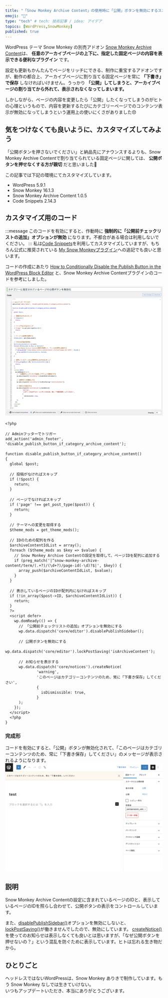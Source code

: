 ```yaml
---
title: "「Snow Monkey Archive Content」の使用時に「公開」ボタンを無効にするスニペット"
emoji: "🙈"
type: "tech" # tech: 技術記事 / idea: アイデア
topics: [WordPress,SnowMonkey]
published: true
---
```


WordPress テーマ Snow Monkey の別売アドオン [Snow Monkey Archive Content](https://snow-monkey.2inc.org/product/snow-monkey-archive-content/)は、 **任意のアーカイブページの上下に、指定した固定ページの内容を表示できる便利なプラグイン** です。

設定も更新もかんたんでページをリッチにできる、制作に重宝するアドオンですが、動作の都合上、アーカイブページに割り当てる固定ページを常に **「下書き」で保存** しなければいけません。うっかり **「公開」してしまうと、アーカイブページの割り当てから外れて、表示されなくなってしまいます。**

しかしながら、ページの内容を変更したら「公開」したくなってしまうのがヒトの心理というもので、内容を更新するたびにカテゴリーページでのコンテンツ表示が無効になってしまうという運用上の使いにくさがありました😞

## 気をつけなくても良いように、カスタマイズしてみよう
「公開ボタンを押さないでください」と納品先にアナウンスするよりも、Snow Monkey Archive Contentで割り当てられている固定ページに関しては、 **公開ボタンを押せなくする方が親切** だと思いました🙈

この記事では下記の環境にてカスタマイズしています。
- WordPress 5.9.1
- Snow Monkey 16.1.3
- Snow Monkey Archive Content 1.0.5
- Code Snippets 2.14.3

## カスタマイズ用のコード
:::message
このコードを有効にすると、作動時に **強制的に「公開前チェックリストの追加」オプションが無効** になります。不都合がある場合は利用しないでください。
:::
私は[Code Snippets](https://ja.wordpress.org/plugins/code-snippets/)を利用してカスタマイズしていますが、もちろん公式に推奨されている [My Snow Monkeyプラグイン](https://snow-monkey.2inc.org/2019/02/04/my-snow-monkey-plugin/)への追記でも良いと思います。

コードの作成にあたり [How to Conditionally Disable the Publish Button in the WordPress Block Editor](https://www.ibenic.com/how-to-conditionally-disable-the-publish-button-in-the-wordpress-block-editor/) と、Snow Monkey Archive Contentプラグインのコードを参考にしました。

![スクリーンショット：CodeSnippetsの設定画面](/images/wp-disable-publish-button/001.png)

```php:カテゴリーに指定されているページの公開ボタンを無効化
<?php

// Adminフッターでトリガー
add_action('admin_footer', 'disable_publish_button_if_category_archive_content');

function disable_publish_button_if_category_archive_content()
{
  global $post;

  // 投稿がなければスキップ
  if (!$post) {
    return;
  }

  // ページでなければスキップ
  if ('page' !== get_post_type($post)) {
    return;
  }

  // テーマへの変更を取得する
  $theme_mods = get_theme_mods();

  // IDのための配列を作る
  $archiveContentIdList = array();
  foreach ($theme_mods as $key => $value) {
    // Snow Monkey Archive Contentの設定を取得して、ページIDを配列に追加する
    if (preg_match('|^snow-monkey-archive-content/term/(.+?)/(\d+?)/page-id(-\d)?$|', $key)) {
      array_push($archiveContentIdList, $value);
    }
  }

  // 表示しているページのIDが配列内になければスキップ
  if (!in_array($post->ID, $archiveContentIdList)) {
    return;
  }
  ?>
  <script defer>
    wp.domReady(() => {
      // 「公開前チェックリストの追加」オプションを無効にする
      wp.data.dispatch('core/editor').disablePublishSidebar();

      // 公開ボタンを無効にする
      wp.data.dispatch('core/editor').lockPostSaving('isArchiveContent');

      // お知らせを表示する
      wp.data.dispatch('core/notices').createNotice(
              'warning',
              'このページはカテゴリーコンテンツのため、常に「下書き保存」してください',
              {
                isDismissible: true,
              }
      );
    });
  </script>
  <?php
}
```

### 完成形
コードを有効にすると、「公開」ボタンが無効化されて、「このページはカテゴリーコンテンツのため、常に「下書き保存」してください」のメッセージが表示されるようになります。
![スクリーンショット：WordPressの投稿画面](/images/wp-disable-publish-button/002.png)

## 説明
Snow Monkey Archive Contentの設定に含まれているページのIDと、表示しているページのIDを照らし合わせて、公開ボタンの表示をコントロールしています。

また、[disablePublishSidebar()](https://developer.wordpress.org/block-editor/reference-guides/data/data-core-editor/#disablepublishsidebar)オプションを無効にしないと、[lockPostSaving()](https://developer.wordpress.org/block-editor/reference-guides/data/data-core-editor/#lockpostsaving)が働きませんでしたので、無効にしています。
[createNotice()](https://developer.wordpress.org/block-editor/how-to-guides/notices/#notices-in-the-block-editor)を使ってのお知らせは表示しなくても良いとは思いますが、「なぜ公開ボタンを押せないの？」という混乱を防ぐために表示しています。ヒトは忘れる生き物だから。

## ひとりごと
ヘッドレスではないWordPressは、Snow Monkey ありきで制作しています。もう Snow Monkey なしでは生きていけない。  
いつもアップデートいただき、本当にありがとうございます。
